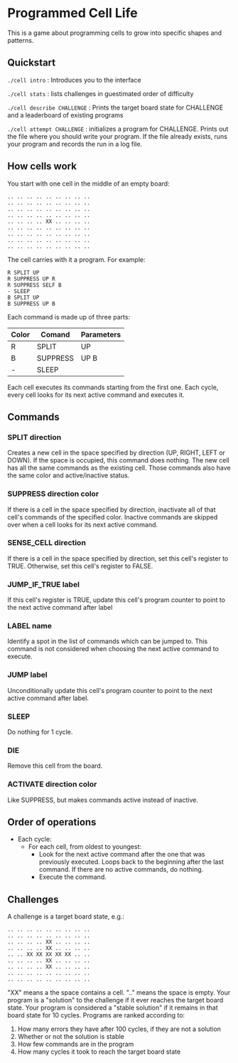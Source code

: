 # Programmed Cell Life

This is a game about programming cells to grow into specific shapes and patterns.

## Quickstart

`./cell intro` : Introduces you to the interface

`./cell stats` : lists challenges in guestimated order of difficulty

`./cell describe CHALLENGE` : Prints the target board state for CHALLENGE and a leaderboard of existing programs

`./cell attempt CHALLENGE` : initializes a program for CHALLENGE. Prints out the file where you should write your program. If the file already exists, runs your program and records the run in a log file.

## How cells work

You start with one cell in the middle of an empty board:
```
.. .. .. .. .. .. .. .. .. 
.. .. .. .. .. .. .. .. .. 
.. .. .. .. .. .. .. .. .. 
.. .. .. .. .. .. .. .. .. 
.. .. .. .. XX .. .. .. .. 
.. .. .. .. .. .. .. .. .. 
.. .. .. .. .. .. .. .. .. 
.. .. .. .. .. .. .. .. .. 
.. .. .. .. .. .. .. .. ..
```

The cell carries with it a program. For example:
```
R SPLIT UP
R SUPPRESS UP R
R SUPPRESS SELF B
- SLEEP
B SPLIT UP
B SUPPRESS UP B
```

Each command is made up of three parts:

| Color  | Comand   | Parameters |
| ------ | -------  | ---------- |
| R      | SPLIT    | UP         |
| B      | SUPPRESS | UP B       |
| -      | SLEEP    |            |

Each cell executes its commands starting from the first one. Each cycle, every cell looks for its next active command and executes it.

## Commands
### SPLIT direction
Creates a new cell in the space specified by direction (UP, RIGHT, LEFT or DOWN). If the space is occupied, this command does nothing. The new cell has all the same commands as the existing cell. Those commands also have the same color and active/inactive status.

### SUPPRESS direction color
If there is a cell in the space specified by direction, inactivate all of that cell's commands of the specified color. Inactive commands are skipped over when a cell looks for its next active command.

### SENSE_CELL direction
If there is a cell in the space specified by direction, set this cell's register to TRUE. Otherwise, set this cell's register to FALSE.

### JUMP_IF_TRUE label
If this cell's register is TRUE, update this cell's program counter to point to the next active command after label

### LABEL name
Identify a spot in the list of commands which can be jumped to. This command is not considered when choosing the next active command to execute.

### JUMP label
Unconditionally update this cell's program counter to point to the next active command after label.

### SLEEP
Do nothing for 1 cycle.

### DIE
Remove this cell from the board.

### ACTIVATE direction color
Like SUPPRESS, but makes commands active instead of inactive.

## Order of operations
- Each cycle:
  - For each cell, from oldest to youngest:
    - Look for the next active command after the one that was previously executed. Loops back to the beginning after the last command. If there are no active commands, do nothing.
    - Execute the command.

## Challenges

A challenge is a target board state, e.g.:
```
.. .. .. .. .. .. .. .. .. 
.. .. .. .. .. .. .. .. .. 
.. .. .. .. XX .. .. .. .. 
.. .. .. .. XX .. .. .. .. 
.. .. XX XX XX XX XX .. .. 
.. .. .. .. XX .. .. .. .. 
.. .. .. .. XX .. .. .. .. 
.. .. .. .. .. .. .. .. .. 
.. .. .. .. .. .. .. .. ..
```

"XX" means a the space contains a cell. ".." means the space is empty. Your program is a "solution" to the challenge if it ever reaches the target board state. Your program is considered a "stable solution" if it remains in that board state for 10 cycles. Programs are ranked according to:
1. How many errors they have after 100 cycles, if they are not a solution
2. Whether or not the solution is stable
3. How few commands are in the program
4. How many cycles it took to reach the target board state
